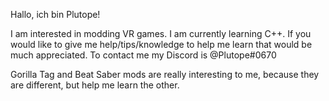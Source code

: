 Hallo, ich bin Plutope!

I am interested in modding VR games.
I am currently learning C++.
If you would like to give me help/tips/knowledge to help me learn that would be much appreciated.
To contact me my Discord is @Plutope#0670

Gorilla Tag and Beat Saber mods are really interesting to me, because they are different, but help me learn the other.
